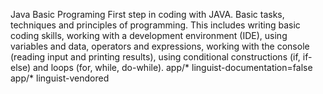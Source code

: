 Java Basic Programing
First step in coding with JAVA. Basic tasks, techniques and principles of programming.
This includes writing basic coding skills, working with a development environment (IDE), using variables and data, 
operators and expressions, working with the console (reading input and printing results), 
using conditional constructions (if, if-else) and loops (for, while, do-while).
app/* linguist-documentation=false
app/* linguist-vendored
